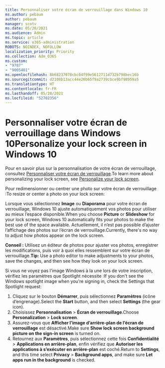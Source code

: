 ```yaml
---
title: Personnaliser votre écran de verrouillage dans Windows 10
ms.author: pebaum
author: pebaum
manager: scotv
ms.date: 05/28/2021
ms.audience: Admin
ms.topic: article
ms.service: o365-administration
ROBOTS: NOINDEX, NOFOLLOW
localization_priority: Priority
ms.collection: Adm_O365
ms.custom:
- "9787"
- "9005401"
ms.openlocfilehash: 8b68237078cbc04f99e5612711d732b798bec16b
ms.sourcegitcommit: d2108b13acc44e26b65f9a2739cbce9bf98959a5
ms.translationtype: HT
ms.contentlocale: fr-FR
ms.lasthandoff: 05/28/2021
ms.locfileid: "52702356"
---
```

# <a name="personalize-your-lock-screen-in-windows-10"></a><span data-ttu-id="53812-102">Personnaliser votre écran de verrouillage dans Windows 10</span><span class="sxs-lookup"><span data-stu-id="53812-102">Personalize your lock screen in Windows 10</span></span>

<span data-ttu-id="53812-103">Pour en savoir plus sur la personnalisation de votre écran de verrouillage, consultez [Personnaliser votre écran de verrouillage](https://support.microsoft.com/windows/personalize-your-lock-screen-81dab9b0-35cf-887c-84a0-6de8ef72bea0).</span><span class="sxs-lookup"><span data-stu-id="53812-103">To learn more about personalizing your lock screen, see [Personalize your lock screen](https://support.microsoft.com/windows/personalize-your-lock-screen-81dab9b0-35cf-887c-84a0-6de8ef72bea0).</span></span>

<span data-ttu-id="53812-104">Pour redimensionner ou centrer une photo sur votre écran de verrouillage :</span><span class="sxs-lookup"><span data-stu-id="53812-104">To resize or center a photo on your lock screen:</span></span>

<span data-ttu-id="53812-105">Lorsque vous sélectionnez **Image** ou **Diaporama** pour votre écran de verrouillage, Windows 10 ajuste automatiquement vos photos pour utiliser au mieux l’espace disponible.</span><span class="sxs-lookup"><span data-stu-id="53812-105">When you choose **Picture** or **Slideshow** for your lock screen, Windows 10 automatically fits your photos to make the best use of the space available.</span></span> <span data-ttu-id="53812-106">Actuellement, il n’est pas possible d’ajuster l’affichage des photos sur l’écran de verrouillage.</span><span class="sxs-lookup"><span data-stu-id="53812-106">Currently, there's no way to adjust how photos appear on the lock screen.</span></span>

<span data-ttu-id="53812-107">**Conseil :** Utilisez un éditeur de photos pour ajuster vos photos, enregistrer les modifications, puis voir à quoi elles ressemblent sur votre écran de verrouillage.</span><span class="sxs-lookup"><span data-stu-id="53812-107">**Tip:** Use a photo editor to make adjustments to your photos, save the changes, and then see how they look on your lock screen.</span></span>

<span data-ttu-id="53812-108">Si vous ne voyez pas l’image Windows à la une lors de votre inscription, vérifiez les paramètres que Spotlight nécessite :</span><span class="sxs-lookup"><span data-stu-id="53812-108">If you don't see the Windows spotlight image when you're signing in, check the Settings that Spotlight request:</span></span> 

1. <span data-ttu-id="53812-109">Cliquez sur le bouton **Démarrer**, puis sélectionnez **Paramètres** (icône d’engrenage).</span><span class="sxs-lookup"><span data-stu-id="53812-109">Select the **Start** button, and then select **Settings** (the gear icon).</span></span>
1. <span data-ttu-id="53812-110">Choisissez **Personnalisation** > **Écran de verrouillage**.</span><span class="sxs-lookup"><span data-stu-id="53812-110">Choose **Personalization** > **Lock screen**.</span></span>
1. <span data-ttu-id="53812-111">Assurez-vous que **Afficher l’image d’arrière-plan de l’écran de verrouillage** est désactivé.</span><span class="sxs-lookup"><span data-stu-id="53812-111">Make sure **Show lock screen background picture on the sign-in screen** is turned on.</span></span>
1. <span data-ttu-id="53812-112">Retournez aux **Paramètres**, puis sélectionnez cette fois **Confidentialité** > **Applications en arrière-plan**, enfin vérifiez que **Autoriser les applications à s’exécuter en arrière-plan** est coché.</span><span class="sxs-lookup"><span data-stu-id="53812-112">Return to **Settings**, and this time select **Privacy** > **Background apps**, and make sure **Let apps run in the background** is checked.</span></span>